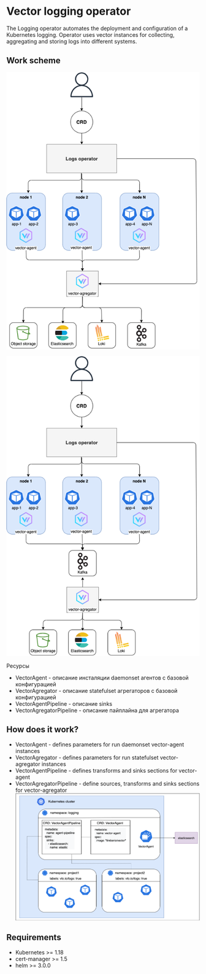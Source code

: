 # Vector logging operator
The Logging operator automates the deployment and configuration of a Kubernetes logging. Operator uses vector instances for collecting, aggregating and storing logs into different systems.

## Work scheme
![](docs/img/vector-operator.png)

![](docs/img/vector-operator2.png)

Ресурсы
* VectorAgent - описание инсталяции daemonset агентов с базовой конфигурацией
* VectorAgregator - описание statefulset агрегаторов с базовой конфигурацией
* VectorAgentPipeline - описание sinks
* VectorAgregatorPipeline - описание пайплайна для агрегатора

## How does it work?
* VectorAgent - defines parameters for run daemonset vector-agent instances
* VectorAgregator - defines parameters for run statefulset vector-agregator instances
* VectorAgentPipeline - defines transforms and sinks sections for vector-agent
* VectorAgregatorPipeline - define sources, transforms and sinks sections for vector-agregator
![](docs/img/vector-operator3.png)


## Requirements
* Kubernetes >= 1.18
* cert-manager >= 1.5
* helm >= 3.0.0

